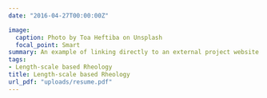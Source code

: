 ```yaml
---
date: "2016-04-27T00:00:00Z"

image:
  caption: Photo by Toa Heftiba on Unsplash
  focal_point: Smart
summary: An example of linking directly to an external project website using.
tags:
- Length-scale based Rheology
title: Length-scale based Rheology
url_pdf: "uploads/resume.pdf"
---
```

